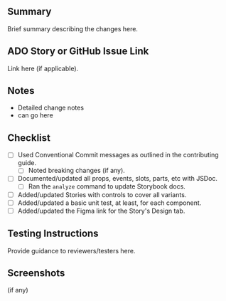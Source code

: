 ## Summary

Brief summary describing the changes here.

## ADO Story or GitHub Issue Link

Link here (if applicable).

## Notes

- Detailed change notes
- can go here

## Checklist

- [ ] Used Conventional Commit messages as outlined in the contributing guide.
  - [ ] Noted breaking changes (if any).
- [ ] Documented/updated all props, events, slots, parts, etc with JSDoc.
  - [ ] Ran the `analyze` command to update Storybook docs.
- [ ] Added/updated Stories with controls to cover all variants.
- [ ] Added/updated a basic unit test, at least, for each component.
- [ ] Added/updated the Figma link for the Story's Design tab.

## Testing Instructions

Provide guidance to reviewers/testers here.

## Screenshots

(if any)
